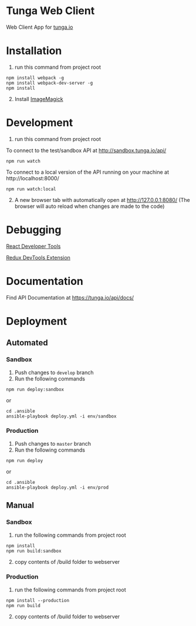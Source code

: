 # Tunga Web Client
Web Client App for [tunga.io](http://tunga.io/)

# Installation
1. run this command from project root
```
npm install webpack -g
npm install webpack-dev-server -g
npm install
```
2. Install [ImageMagick](https://www.imagemagick.org/script/download.php)

# Development
1. run this command from project root

To connect to the test/sandbox API at http://sandbox.tunga.io/api/
```
npm run watch
```

To connect to a local version of the API running on your machine at http://localhost:8000/
```
npm run watch:local
```

2. A new browser tab with automatically open at http://127.0.0.1:8080/
(The browser will auto reload when changes are made to the code)

# Debugging

[React Developer Tools](https://github.com/facebook/react-devtools)

[Redux DevTools Extension](https://github.com/zalmoxisus/redux-devtools-extension)

# Documentation
Find API Documentation at https://tunga.io/api/docs/

# Deployment

## Automated

### Sandbox
1. Push changes to `develop` branch
2. Run the following commands
```
npm run deploy:sandbox
```
or
```
cd .ansible
ansible-playbook deploy.yml -i env/sandbox
```

### Production
1. Push changes to `master` branch
2. Run the following commands
```
npm run deploy
```
or
```
cd .ansible
ansible-playbook deploy.yml -i env/prod
```


## Manual

### Sandbox
1. run the following commands from project root
```
npm install
npm run build:sandbox
```
2. copy contents of /build folder to webserver

### Production
1. run the following commands from project root
```
npm install --production
npm run build
```
2. copy contents of /build folder to webserver
